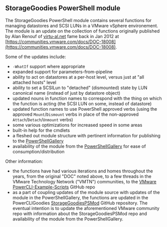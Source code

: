 ## StorageGoodies PowerShell module
The StorageGoodies PowerShell module contains several functions for managing datastores and SCSI LUNs in a VMware vSphere environement.  The module is an update on the collection of functions originally published by Alan Renouf of [virtu-al.net](http://virtu-al.net) fame back in Jan 2012 at [https://communities.vmware.com/docs/DOC-18008](https://communities.vmware.com/docs/DOC-18008).

Some of the updates include:
- `-WhatIf` support where appropriate
- expanded support for parameters-from-pipeline
- ability to act on datastores at a per-host level, versus just at "all attached hosts" level
- ability to set a SCSILun to "detached" (dismounted) state by LUN canonical name (instead of just by datastore object)
- updated nouns in function names to correspond with the thing on which the function is acting (the SCSI LUN on some, instead of datastore)
- updated function names to use PowerShell approved verbs (using the approved `Mount`/`Dismount` verbs in place of the non-approved `Attach`/`Detach`/`Unmount` verbs)
- some various optimizations for increased speed in some areas
- built-in help for the cmdlets
- a fleshed out module structure with pertinent information for publishing to the [PowerShellGallery](https://powershellgallery.com)
- availability of the module from the [PowerShellGallery](https://powershellgallery.com) for ease of consumption/distribution

Other information:
- the functions have had various iterations and homes throughout the years, from the original "DOC" noted above, to a few threads in the VMware Technology Network ("VMTN") communities, to the [VMware PowerCLI-Example-Scripts](https://github.com/vmware/PowerCLI-Example-Scripts/) GitHub repo
- as a part of coupling updates of the module source with updates of the module in the PowerShellGallery, the functions are updated in the PowerCLIGoodies [StorageGoodiesPSMod](https://github.com/PowerCLIGoodies/StorageGoodiesPSMod) GitHub repository. The eventual intention is to update the aforementioned VMware community repo with information about the StorageGoodiesPSMod repo and availability of the module from the PowerShellGallery.